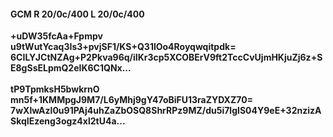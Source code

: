 #### GCM R 20/0c/400 L 20/0c/400
**+uDW35fcAa+Fpmpv**<br/>**u9tWutYcaq3Is3+pvjSF1/KS+Q31lOo4Royqwqitpdk=**<br/>**6CILYJCtNZAg+P2Pkva96q/iIKr3cp5XCOBErV9ft2TccCvUjmHKjuZj6z+SE8gSsELpmQ2eIK6C1QNx...**<br/><br/>
**tP9TpmksH5bwkrnO**<br/>**mn5f+1KMMpgJ9M7/L6yMhj9gY47oBiFU13raZYDXZ70=**<br/>**7wXlwAzl0u91PAj4uhZaZbOSQ8ShrRPz9MZ/du5i7lgIS04Y9eE+32nzizASkqIEzeng3ogz4xl2tU4a...**